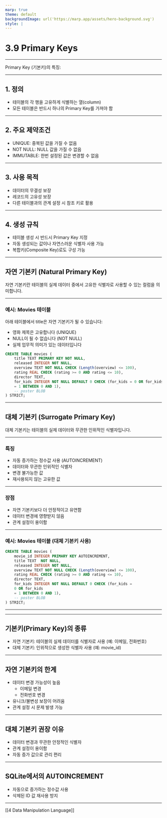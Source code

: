 ```yaml
---
marp: true
theme: default
backgroundImage: url('https://marp.app/assets/hero-background.svg')
style: |
---
```


# 3.9 Primary Keys

---

Primary Key (기본키)의 특징:

---

## 1. 정의

- 테이블의 각 행을 고유하게 식별하는 열(column)
- 모든 테이블은 반드시 하나의 Primary Key를 가져야 함

---

## 2. 주요 제약조건

- UNIQUE: 중복된 값을 가질 수 없음
- NOT NULL: NULL 값을 가질 수 없음
- IMMUTABLE: 한번 설정된 값은 변경할 수 없음

---

## 3. 사용 목적

- 데이터의 무결성 보장
- 레코드의 고유성 보장
- 다른 테이블과의 관계 설정 시 참조 키로 활용

---

## 4. 생성 규칙

- 테이블 생성 시 반드시 Primary Key 지정
- 자동 생성되는 값이나 자연스러운 식별자 사용 가능
- 복합키(Composite Key)로도 구성 가능

---

## 자연 기본키 (Natural Primary Key)

자연 기본키란 테이블의 실제 데이터 중에서 고유한 식별자로 사용할 수 있는 컬럼을 의미합니다.

---

### 예시: Movies 테이블

아래 테이블에서 title은 자연 기본키가 될 수 있습니다:

- 영화 제목은 고유합니다 (UNIQUE)
- NULL이 될 수 없습니다 (NOT NULL)
- 실제 업무적 의미가 있는 데이터입니다

```sql
CREATE TABLE movies (
    title TEXT PRIMARY KEY NOT NULL,
    released INTEGER NOT NULL,
    overview TEXT NOT NULL CHECK (Length(overview) <= 100),
    rating REAL CHECK (rating >= 0 AND rating <= 10),
    director TEXT,
    for_kids INTEGER NOT NULL DEFAULT 0 CHECK (for_kids = 0 OR for_kids
    = 1 BETWEEN 0 AND 1),
    -- poster BLOB
) STRICT;
```

---

## 대체 기본키 (Surrogate Primary Key)

대체 기본키는 테이블의 실제 데이터와 무관한 인위적인 식별자입니다.

---

### 특징

- 자동 증가하는 정수값 사용 (AUTOINCREMENT)
- 데이터와 무관한 인위적인 식별자
- 변경 불가능한 값
- 재사용되지 않는 고유한 값

---

### 장점

- 자연 기본키보다 더 안정적이고 유연함
- 데이터 변경에 영향받지 않음
- 관계 설정이 용이함

---

### 예시: Movies 테이블 (대체 기본키 사용)

```sql
CREATE TABLE movies (
    movie_id INTEGER PRIMARY KEY AUTOINCREMENT,
    title TEXT  NOT NULL,
    released INTEGER NOT NULL,
    overview TEXT NOT NULL CHECK (Length(overview) <= 100),
    rating REAL CHECK (rating >= 0 AND rating <= 10),
    director TEXT,
    for_kids INTEGER NOT NULL DEFAULT 0 CHECK (for_kids =
    0 OR for_kids
    = 1 BETWEEN 0 AND 1),
    -- poster BLOB
) STRICT;
```

---

---

## 기본키(Primary Key)의 종류

- 자연 기본키: 테이블의 실제 데이터를 식별자로 사용 (예: 이메일, 전화번호)
- 대체 기본키: 인위적으로 생성한 식별자 사용 (예: movie_id)

---

## 자연 기본키의 한계

- 데이터 변경 가능성이 높음
  - 이메일 변경
  - 전화번호 변경
- 유니크/불변성 보장이 어려움
- 관계 설정 시 문제 발생 가능

---

## 대체 기본키 권장 이유

- 데이터 변경과 무관한 안정적인 식별자
- 관계 설정이 용이함
- 자동 증가 값으로 관리 편리

---

## SQLite에서의 AUTOINCREMENT

- 자동으로 증가하는 정수값 사용
- 삭제된 ID 값 재사용 방지

---

[[4 Data Manipulation Language]]

